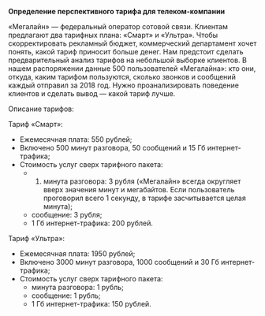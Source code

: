 
**Определение перспективного тарифа для телеком-компании**

«Мегалайн» — федеральный оператор сотовой связи. Клиентам предлагают два тарифных плана: «Смарт» и «Ультра». Чтобы скорректировать рекламный бюджет, коммерческий департамент хочет понять, какой тариф приносит больше денег. Нам предстоит сделать предварительный анализ тарифов на небольшой выборке клиентов. В нашем распоряжении данные 500 пользователей «Мегалайна»: кто они, откуда, каким тарифом пользуются, сколько звонков и сообщений каждый отправил за 2018 год. Нужно проанализировать поведение клиентов и сделать вывод — какой тариф лучше.

Описание тарифов:

Тариф «Смарт»:
- Ежемесячная плата: 550 рублей;
- Включено 500 минут разговора, 50 сообщений и 15 Гб интернет-трафика;
- Стоимость услуг сверх тарифного пакета: 
  - 1. минута разговора: 3 рубля («Мегалайн» всегда округляет вверх значения минут и мегабайтов. Если пользователь проговорил всего 1 секунду, в тарифе засчитывается целая минута); 
  - сообщение: 3 рубля; 
  - 1 Гб интернет-трафика: 200 рублей.

Тариф «Ультра»:
- Ежемесячная плата: 1950 рублей;
- Включено 3000 минут разговора, 1000 сообщений и 30 Гб интернет-трафика;
- Стоимость услуг сверх тарифного пакета: 
  - минута разговора: 1 рубль; 
  - сообщение: 1 рубль; 
  - 1 Гб интернет-трафика: 150 рублей.
